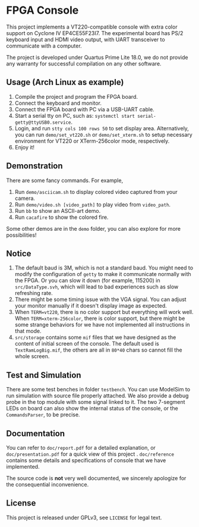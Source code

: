 # FPGA Console

This project implements a VT220-compatible console with extra color support on Cyclone IV EP4CE55F23I7. 
The experimental board has PS/2 keyboard input and HDMI video output, with UART transceiver to communicate with a computer.

The project is developed under Quartus Prime Lite 18.0, we do not provide any warranty for successful compilation on any other software.

## Usage (Arch Linux as example)

1. Compile the project and program the FPGA board.
2. Connect the keyboard and monitor.
3. Connect the FPGA board with PC via a USB-UART cable.
4. Start a serial tty on PC, such as: `systemctl start serial-getty@ttyUSB0.service`.
5. Login, and run `stty cols 100 rows 50` to set display area. Alternatively, you can run `demo/set_vt220.sh` or `demo/set_xterm.sh` 
to setup necessary environment for VT220 or XTerm-256color mode, respectively.
6. Enjoy it!

## Demonstration

There are some fancy commands. For example,

1. Run `demo/asciicam.sh` to display colored video captured from your camera.
2. Run `demo/video.sh [video_path]` to play video from `video_path`.
3. Run `bb` to show an ASCII-art demo.
4. Run `cacafire` to show the colored fire.

Some other demos are in the `demo` folder, you can also explore for more possibilities!

## Notice

1. The default baud is 3M, which is not a standard baud. You might need to modify the configuration of `getty` to make it communicate 
normally with the FPGA. Or you can slow it down (for example, 115200) in `src/DataType.svh`, which will lead to bad experiences such as slow refreshing rate.
2. There might be some timing issue with the VGA signal. You can adjust your monitor manually if it doesn't display image as expected.
3. When `TERM=vt220`, there is no color support but everything will work well. When `TERM=xterm-256color`, there is color support, 
but there might be some strange behaviors for we have not implemented all instructions in that mode.
4. `src/storage` contains some `mif` files that we have designed as the content of initial screen of the console. 
The default used is `TextRamLogBig.mif`, the others are all in `80*40` chars so cannot fill the whole screen.

## Test and Simulation

There are some test benches in folder `testbench`. You can use ModelSim to run simulation with source file properly attached. 
We also provide a debug probe in the top module with some signal linked to it. The two 7-segment LEDs on board can also show the internal 
status of the console, or the `CommandsParser`, to be precise.

## Documentation

You can refer to `doc/report.pdf` for a detailed explanation, or `doc/presentation.pdf` for a quick view of this project . `doc/reference` 
contains some details and specifications of console that we have implemented.

The source code is __not__ very well documented, we sincerely apologize for the consequential inconvenience.

## License

This project is released under GPLv3, see `LICENSE` for legal text.
